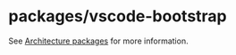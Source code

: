 # packages/vscode-bootstrap

See [Architecture packages](../../docs/development/architecture-packages.md#vscode-bootstrap) for more information.
